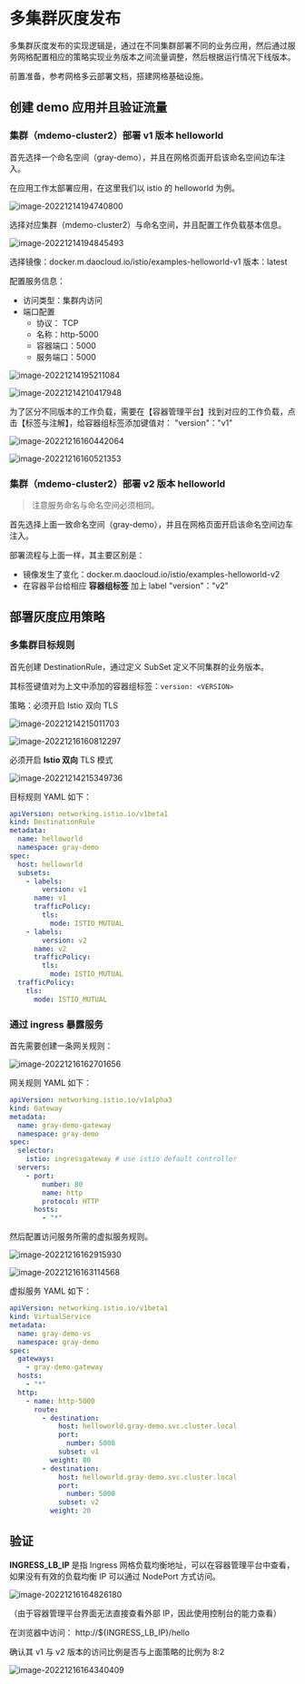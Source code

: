 # 多集群灰度发布

多集群灰度发布的实现逻辑是，通过在不同集群部署不同的业务应用，然后通过服务网格配置相应的策略实现业务版本之间流量调整，然后根据运行情况下线版本。

前置准备，参考网格多云部署文档，搭建网格基础设施。

## 创建 demo 应用并且验证流量

### 集群（mdemo-cluster2）部署 v1 版本 helloworld

首先选择一个命名空间（gray-demo），并且在网格页面开启该命名空间边车注入。

在应用工作太部署应用，在这里我们以 istio 的 helloworld 为例。

![image-20221214194740800](images/create-demo.png)

选择对应集群（mdemo-cluster2）与命名空间，并且配置工作负载基本信息。

![image-20221214194845493](images/create-demo1.png)

选择镜像：docker.m.daocloud.io/istio/examples-helloworld-v1
版本：latest

配置服务信息：

- 访问类型：集群内访问
- 端口配置
  - 协议： TCP
  - 名称：http-5000
  - 容器端口：5000
  - 服务端口：5000

![image-20221214195211084](images/create-demo2.png)

![image-20221214210417948](images/create-demo4.png)

为了区分不同版本的工作负载，需要在【容器管理平台】找到对应的工作负载，点击【标签与注解】，给容器组标签添加键值对：
"version"："v1"

![image-20221216160442064](images/add-labels.png)

![image-20221216160521353](images/add-labels1.png)

### 集群（mdemo-cluster2）部署 v2 版本 helloworld

> 注意服务命名与命名空间必须相同。

首先选择上面一致命名空间（gray-demo），并且在网格页面开启该命名空间边车注入。

部署流程与上面一样，其主要区别是：

- 镜像发生了变化：docker.m.daocloud.io/istio/examples-helloworld-v2
- 在容器平台给相应 **容器组标签** 加上 label "version"："v2"

## 部署灰度应用策略

### 多集群目标规则

首先创建 DestinationRule，通过定义 SubSet 定义不同集群的业务版本。

其标签键值对为上文中添加的容器组标签：`version: <VERSION>`

策略：必须开启 Istio 双向 TLS

![image-20221214215011703](images/demo-dr.png)

![image-20221216160812297](images/demo-dr1.png)

必须开启 **Istio 双向** TLS 模式

![image-20221214215349736](images/demo-dr2.png)

目标规则 YAML 如下：

```yaml
apiVersion: networking.istio.io/v1beta1
kind: DestinationRule
metadata:
  name: helloworld
  namespace: gray-demo
spec:
  host: helloworld
  subsets:
    - labels:
        version: v1
      name: v1
      trafficPolicy:
        tls:
          mode: ISTIO_MUTUAL
    - labels:
        version: v2
      name: v2
      trafficPolicy:
        tls:
          mode: ISTIO_MUTUAL
  trafficPolicy:
    tls:
      mode: ISTIO_MUTUAL
```

### 通过 ingress 暴露服务

首先需要创建一条网关规则：

![image-20221216162701656](images/create-gw-ingress.png)

网关规则 YAML 如下：

```yaml
apiVersion: networking.istio.io/v1alpha3
kind: Gateway
metadata:
  name: gray-demo-gateway
  namespace: gray-demo
spec:
  selector:
    istio: ingressgateway # use istio default controller
  servers:
    - port:
        number: 80
        name: http
        protocol: HTTP
      hosts:
        - "*"
```

然后配置访问服务所需的虚拟服务规则。

![image-20221216162915930](images/gw-vs.png)

![image-20221216163114568](images/gw-vs1.png)

虚拟服务 YAML 如下：

```yaml
apiVersion: networking.istio.io/v1beta1
kind: VirtualService
metadata:
  name: gray-demo-vs
  namespace: gray-demo
spec:
  gateways:
    - gray-demo-gateway
  hosts:
    - "*"
  http:
    - name: http-5000
      route:
        - destination:
            host: helloworld.gray-demo.svc.cluster.local
            port:
              number: 5000
            subset: v1
          weight: 80
        - destination:
            host: helloworld.gray-demo.svc.cluster.local
            port:
              number: 5000
            subset: v2
          weight: 20
```

## 验证

**INGRESS_LB_IP** 是指 Ingress 网格负载均衡地址，可以在容器管理平台中查看，如果没有有效的负载均衡 IP 可以通过 NodePort 方式访问。

![image-20221216164826180](images/check-ingress-lb.png)

（由于容器管理平台界面无法直接查看外部 IP，因此使用控制台的能力查看）

在浏览器中访问： http://${INGRESS_LB_IP}/hello

确认其 v1 与 v2 版本的访问比例是否与上面策略的比例为 8:2

![image-20221216164340409](images/get-hello.png)
